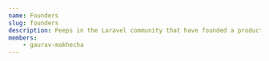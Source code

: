 ```yaml
---
name: Founders
slug: founders
description: Peeps in the Laravel community that have founded a product or company.
members:
    - gaurav-makhecha
---
```


